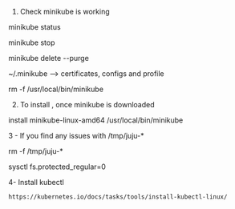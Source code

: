1. Check minikube is working 

minikube status

minikube stop

minikube delete --purge 

~/.minikube --> certificates, configs and profile 

rm -f /usr/local/bin/minikube

2. To install , once minikube is downloaded 

install minikube-linux-amd64 /usr/local/bin/minikube

3 - If you find any issues with /tmp/juju-* 

  rm -f /tmp/juju-*

  sysctl fs.protected_regular=0

4- Install kubectl 

    https://kubernetes.io/docs/tasks/tools/install-kubectl-linux/
